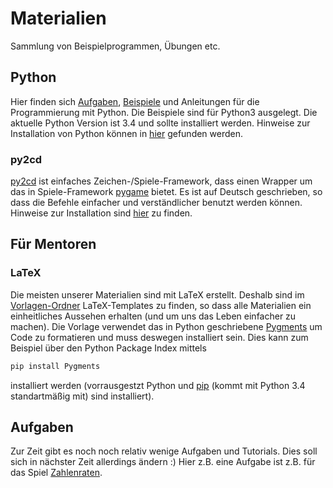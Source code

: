 # Materialien
Sammlung von Beispielprogrammen, Übungen etc.

## Python  
Hier finden sich [Aufgaben](Python/Aufgaben), [Beispiele](Python/Beispiele) und Anleitungen für die Programmierung mit Python. Die Beispiele sind für Python3 ausgelegt. Die aktuelle Python Version ist 3.4 und sollte installiert werden.
Hinweise zur Installation von Python können in [hier](Lektionen/installation/installation.pdf) gefunden werden.
### py2cd  
[py2cd](Python/py2cd) ist einfaches Zeichen-/Spiele-Framework, dass einen Wrapper um das in Spiele-Framework [pygame](https://pygame.org) bietet. Es ist auf Deutsch geschrieben, so dass die Befehle einfacher und verständlicher benutzt werden können.
Hinweise zur Installation sind [hier](Lektionen/installation/pygame_installation.pdf) zu finden.


## Für Mentoren

### LaTeX
Die meisten unserer Materialien sind mit LaTeX erstellt. Deshalb sind im [Vorlagen-Ordner](Vorlagen) LaTeX-Templates zu finden, so dass alle Materialien ein einheitliches Aussehen erhalten (und um uns das Leben einfacher zu machen).
Die Vorlage verwendet das in Python geschriebene [Pygments](http://pygments.org/) um Code zu formatieren und muss deswegen installiert sein. Dies kann zum Beispiel über den Python Package Index mittels
```python
pip install Pygments
```
installiert werden (vorrausgestzt Python und [pip](https://pip.pypa.io/en/latest/installing.html) (kommt mit Python 3.4 standartmäßig mit) sind installiert).

## Aufgaben
Zur Zeit gibt es noch noch relativ wenige Aufgaben und Tutorials. Dies soll sich in nächster Zeit allerdings ändern :)
Hier z.B. eine Aufgabe ist z.B. für das Spiel [Zahlenraten](Python/Aufgaben/zahlenraten.pdf).
